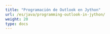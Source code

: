 ```yaml
---
title: "Programación de Outlook en Jython"
url: /es/java/programming-outlook-in-jython/
weight: 20
type: docs
---
```

